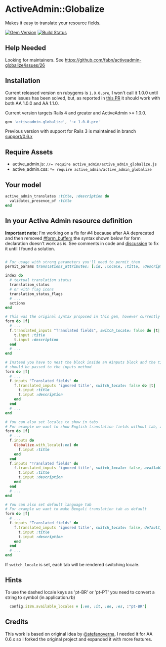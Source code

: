 # ActiveAdmin::Globalize

Makes it easy to translate your resource fields.

[![Gem Version](https://badge.fury.io/rb/activeadmin-globalize.svg)](http://badge.fury.io/rb/activeadmin-globalize)
[![Build Status](https://travis-ci.org/fabn/activeadmin-globalize.svg?branch=develop)](https://travis-ci.org/fabn/activeadmin-globalize)

## Help Needed

Looking for maintainers. See https://github.com/fabn/activeadmin-globalize/issues/26

## Installation

Current released version on rubygems is `1.0.0.pre`, I won't call it 1.0.0 until some issues has been solved, 
but, as reported in [this PR](https://github.com/fabn/activeadmin-globalize/pull/25) it should work with both
AA 1.0.0 and AA 1.1.0. 

Current version targets Rails 4 and greater and ActiveAdmin >= 1.0.0.

```ruby
gem 'activeadmin-globalize', '~> 1.0.0.pre'
```

Previous version with support for Rails 3 is maintained in branch [support/0.6.x](https://github.com/fabn/activeadmin-globalize/tree/support/0.6.x)

## Require Assets

- active_admin.js: `//= require active_admin/active_admin_globalize.js`
- active_admin.css: `*= require active_admin/active_admin_globalize`

## Your model

```ruby
active_admin_translates :title, :description do
  validates_presence_of :title
end
```
## In your Active Admin resource definition

**Important note:** I'm working on a fix for #4 because after AA deprecated and then removed [#form_buffers](https://github.com/activeadmin/activeadmin/pull/3486) the
syntax shown below for form declaration doesn't work as is. See comments in code and [discussion](#4) to fix it until I found a solution.

```ruby

# For usage with strong parameters you'll need to permit them
permit_params translations_attributes: [:id, :locale, :title, :description, :_destroy]

index do
  # textual translation status
  translation_status
  # or with flag icons
  translation_status_flags
  # ...
  actions
end

# This was the original syntax proposed in this gem, however currently it doesn't work
form do |f|
  # ...
  f.translated_inputs "Translated fields", switch_locale: false do |t|
    t.input :title
    t.input :description
  end
  # ...
end

# Instead you have to nest the block inside an #inputs block and the title
# should be passed to the inputs method
form do |f|
  # ...
  f.inputs "Translated fields" do
    f.translated_inputs 'ignored title', switch_locale: false do |t|
      t.input :title
      t.input :description
    end
  end
  # ...
end

# You can also set locales to show in tabs
# For example we want to show English translation fields without tab, and want to show other languages within tabs
form do |f|
  # ...
  f.inputs do
    Globalize.with_locale(:en) do
      f.input :title
    end
  end
  f.inputs "Translated fields" do
    f.translated_inputs 'ignored title', switch_locale: false, available_locales: (I18n.available_locales - [:en]) do |t|
      t.input :title
      t.input :description
    end
  end
  # ...
end

# You can also set default language tab
# For example we want to make Bengali translation tab as default
form do |f|
  # ...
  f.inputs "Translated fields" do
    f.translated_inputs 'ignored title', switch_locale: false, default_locale: :bn do |t|
      t.input :title
      t.input :description
    end
  end
  # ...
end

```
If `switch_locale` is set, each tab will be rendered switching locale.


## Hints

To use the dashed locale keys as 'pt-BR' or 'pt-PT' you need to convert a string
to symbol (in application.rb)

```ruby
  config.i18n.available_locales = [:en, :it, :de, :es, :"pt-BR"]
```

## Credits

This work is based on original idea by [@stefanoverna](https://github.com/stefanoverna/activeadmin-globalize),
 I needed it for AA 0.6.x so I forked the original project and expanded it with more features.
